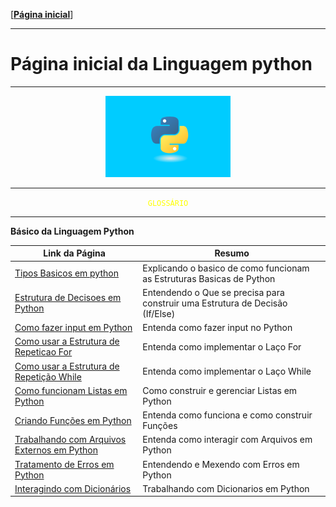 [[**Página inicial**](https://f4nt0.github.io/PR0GR4M1NG)]

---

# Página inicial da Linguagem python

---

<center>
    <img src="../../img/python.gif">
</center>

---

<center>
<code style="color: yellow">GLOSSÁRIO</code>
</center>

---

**Básico da Linguagem Python**

Link da Página|Resumo
|---|---|
[Tipos Basicos em python](../prog_python/tipos-dados.md)| Explicando o basico de como funcionam as Estruturas Basicas de Python
[Estrutura de Decisoes em Python](../prog_python/estr-decisoes.md)| Entendendo o Que se precisa para construir uma Estrutura de Decisão (If/Else)
[Como fazer input em Python](../prog_python/input.md)| Entenda como fazer input no Python
[Como usar a Estrutura de Repeticao For](../prog_python/for.md)| Entenda como implementar o Laço For
[Como usar a Estrutura de Repetição While](../prog_python/while.md)| Entenda como implementar o Laço While
[Como funcionam Listas em Python](../prog_python/listas.md)| Como construir e gerenciar Listas em Python
[Criando Funções em Python](../prog_python/funcoes.md)| Entenda como funciona e como construir Funções
[Trabalhando com Arquivos Externos em Python](../prog_python/arquivos.md)| Entenda como interagir com Arquivos em Python
[Tratamento de Erros em Python](../prog_python/try-catch.md)| Entendendo e Mexendo com Erros em Python
[Interagindo com Dicionários](../prog_python/dicionarios.md)| Trabalhando com Dicionarios em Python